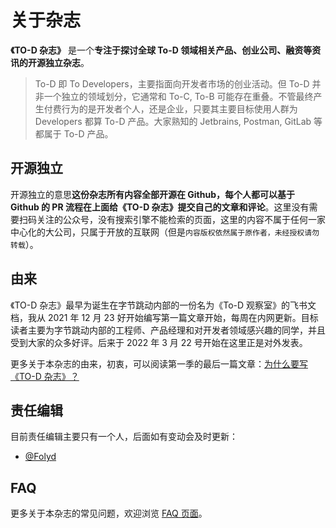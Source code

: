 
<h1 class="text-center">关于杂志</h1>

**《TO-D 杂志》** 是一个**专注于探讨全球 To-D 领域相关产品、创业公司、融资等资讯的开源独立杂志**。

> To-D 即 To Developers，主要指面向开发者市场的创业活动。但 To-D 并非一个独立的领域划分，它通常和 To-C, To-B 可能存在重叠。不管最终产生付费行为的是开发者个人，还是企业，只要其主要目标使用人群为 Developers 都算 To-D 产品。大家熟知的 Jetbrains, Postman, GitLab 等都属于 To-D 产品。

## 开源独立

开源独立的意思**这份杂志所有内容全部开源在 Github，每个人都可以基于 Github 的 PR 流程在上面给《TO-D 杂志》提交自己的文章和评论**。这里没有需要扫码关注的公众号，没有搜索引擎不能检索的页面，这里的内容不属于任何一家中心化的大公司，只属于开放的互联网（但是`内容版权依然属于原作者，未经授权请勿转载`）。

## 由来

《TO-D 杂志》最早为诞生在字节跳动内部的一份名为《To-D 观察室》的飞书文档，我从 2021 年 12 月 23 好开始编写第一篇文章开始，每周在内网更新。目标读者主要为字节跳动内部的工程师、产品经理和对开发者领域感兴趣的同学，并且受到大家的众多好评。后来于 2022 年 3 月 22 号开始在这里正是对外发表。

更多关于本杂志的由来，初衷，可以阅读第一季的最后一篇文章：[为什么要写《TO-D 杂志》？
](/s1/why)


## 责任编辑

目前责任编辑主要只有一个人，后面如有变动会及时更新：

- [@Folyd](https://twitter.com/_hisriver)


## FAQ

更多关于本杂志的常见问题，欢迎浏览 [FAQ 页面](/faq)。